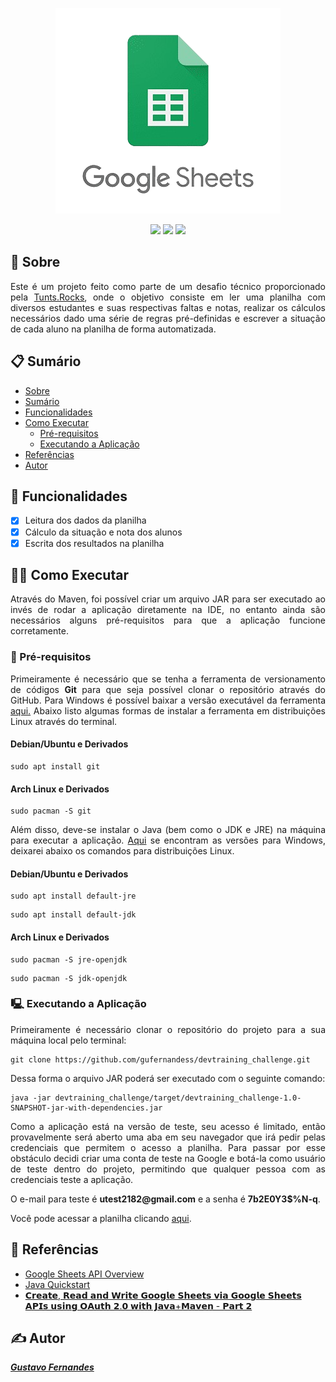 <p align="center">
  <img src="assets/logo.png" />
</p>

<p align="center">
  <img src="https://img.shields.io/badge/java-%23ED8B00.svg?style=for-the-badge&logo=openjdk&logoColor=white"/>
  <img src="https://img.shields.io/badge/Apache%20Maven-C71A36?style=for-the-badge&logo=Apache%20Maven&logoColor=white"/>
  <img src="https://img.shields.io/badge/IntelliJIDEA-000000.svg?style=for-the-badge&logo=intellij-idea&logoColor=white"/>
</p>

## 📲 Sobre

<p align = "justify">
  Este é um projeto feito como parte de um desafio técnico proporcionado pela <a href="https://tunts.rocks/">Tunts.Rocks</a>, onde o objetivo consiste em ler uma planilha com diversos estudantes e suas respectivas faltas e notas,
  realizar os cálculos necessários dado uma série de regras pré-definidas e escrever a situação de cada aluno na planilha de forma automatizada.
</p>

## 📋 Sumário

   * [Sobre]()
   * [Sumário]()
   * [Funcionalidades]()
   * [Como Executar]()
     * [Pré-requisitos]()
     * [Executando a Aplicação]()
   * [Referências]()
   * [Autor]()

## 🧠 Funcionalidades

- [x] Leitura dos dados da planilha
- [x] Cálculo da situação e nota dos alunos
- [x] Escrita dos resultados na planilha

## 🧑‍💻 Como Executar

<p align = "justify">
  Através do Maven, foi possível criar um arquivo JAR para ser executado ao invés de rodar a aplicação diretamente na IDE, no entanto ainda são necessários alguns pré-requisitos para que a aplicação
  funcione corretamente.
</p>

### 🚀 Pré-requisitos

<p align = "justify">
  Primeiramente é necessário que se tenha a ferramenta de versionamento de códigos <b>Git</b> para que seja possível clonar o repositório através do GitHub. Para Windows é possível baixar a versão
  executável da ferramenta <a href="https://gitforwindows.org/">aqui.</a> Abaixo listo algumas formas de instalar a ferramenta em distribuições Linux através do terminal.
</p>

#### Debian/Ubuntu e Derivados

```
sudo apt install git
```

#### Arch Linux e Derivados

```
sudo pacman -S git
```

<p align = "justify">
  Além disso, deve-se instalar o Java (bem como o JDK e JRE) na máquina para executar a aplicação. <a href="https://www.oracle.com/java/technologies/downloads/#jdk21-windows">Aqui</a> se encontram as
  versões para Windows, deixarei abaixo os comandos para distribuições Linux.
</p>


#### Debian/Ubuntu e Derivados

```
sudo apt install default-jre
```
```
sudo apt install default-jdk
```

#### Arch Linux e Derivados

```
sudo pacman -S jre-openjdk
```
```
sudo pacman -S jdk-openjdk
```

### 🖳 Executando a Aplicação

<p align = "justify">
  Primeiramente é necessário clonar o repositório do projeto para a sua máquina local pelo terminal:
</p>

```
git clone https://github.com/gufernandess/devtraining_challenge.git
```
<p align = "justify">
  Dessa forma o arquivo JAR poderá ser executado com o seguinte comando:
</p>

```
java -jar devtraining_challenge/target/devtraining_challenge-1.0-SNAPSHOT-jar-with-dependencies.jar
```

<p align = "justify">
  Como a aplicação está na versão de teste, seu acesso é limitado, então provavelmente será aberto uma aba em seu navegador que irá pedir pelas credenciais que permitem o acesso a planilha.
  Para passar por esse obstáculo decidi criar uma conta de teste na Google e botá-la como usuário de teste dentro do projeto, permitindo que qualquer pessoa com as credenciais
  teste a aplicação.
</p>

<p align = "justify">
  O e-mail para teste é <b>utest2182@gmail.com</b> e a senha é <b>7b2E0Y3$%N-q</b>.
</p>

<p align = "justify">
  Você pode acessar a planilha clicando <a href="https://docs.google.com/spreadsheets/d/1R_Mns-PFo3uuLZVeYKrndmPPL3QOw-yKNMZ4AQW20l0/edit?usp=sharing">aqui</a>.
</p>

## 🔧 Referências

- [Google Sheets API Overview](https://developers.google.com/sheets/api/guides/concepts)
- [Java Quickstart](https://developers.google.com/sheets/api/quickstart/java)
- [𝗖𝗿𝗲𝗮𝘁𝗲, 𝗥𝗲𝗮𝗱 𝗮𝗻𝗱 𝗪𝗿𝗶𝘁𝗲 𝗚𝗼𝗼𝗴𝗹𝗲 𝗦𝗵𝗲𝗲𝘁𝘀 𝘃𝗶𝗮 𝗚𝗼𝗼𝗴𝗹𝗲 𝗦𝗵𝗲𝗲𝘁𝘀 𝗔𝗣𝗜𝘀 𝘂𝘀𝗶𝗻𝗴 𝗢𝗔𝘂𝘁𝗵 𝟮.𝟬 𝘄𝗶𝘁𝗵 𝗝𝗮𝘃𝗮+𝗠𝗮𝘃𝗲𝗻 - 𝗣𝗮𝗿𝘁 𝟮](https://www.youtube.com/watch?v=fXECiVFgf6c&t=1129s)

## ✍️ Autor

<b><i>[Gustavo Fernandes](https://github.com/gufernandess)</i>

